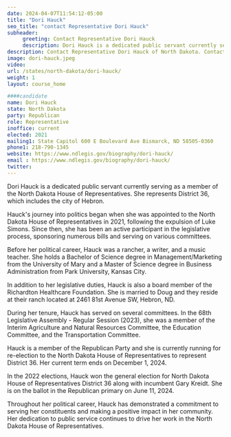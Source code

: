 ```yaml
---
date: 2024-04-07T11:54:12-05:00
title: "Dori Hauck"
seo_title: "contact Representative Dori Hauck"
subheader:
     greeting: Contact Representative Dori Hauck
     description: Dori Hauck is a dedicated public servant currently serving as a member of the North Dakota House of Representatives. She represents District 36, which includes the city of Hebron.
description: Contact Representative Dori Hauck of North Dakota. Contact information for Dori Hauck includes email address, phone number, and mailing address.
image: dori-hauck.jpeg
video:
url: /states/north-dakota/dori-hauck/
weight: 1
layout: course_home

####candidate
name: Dori Hauck
state: North Dakota
party: Republican
role: Representative
inoffice: current
elected: 2021
mailing1: State Capitol 600 E Boulevard Ave Bismarck, ND 58505-0360
phone1: 218-790-1345
website: https://www.ndlegis.gov/biography/dori-hauck/
email : https://www.ndlegis.gov/biography/dori-hauck/
twitter:
---
```

Dori Hauck is a dedicated public servant currently serving as a member of the North Dakota House of Representatives. She represents District 36, which includes the city of Hebron.

Hauck's journey into politics began when she was appointed to the North Dakota House of Representatives in 2021, following the expulsion of Luke Simons. Since then, she has been an active participant in the legislative process, sponsoring numerous bills and serving on various committees.

Before her political career, Hauck was a rancher, a writer, and a music teacher. She holds a Bachelor of Science degree in Management/Marketing from the University of Mary and a Master of Science degree in Business Administration from Park University, Kansas City.

In addition to her legislative duties, Hauck is also a board member of the Richardton Healthcare Foundation. She is married to Doug and they reside at their ranch located at 2461 81st Avenue SW, Hebron, ND.

During her tenure, Hauck has served on several committees. In the 68th Legislative Assembly - Regular Session (2023), she was a member of the Interim Agriculture and Natural Resources Committee, the Education Committee, and the Transportation Committee.

Hauck is a member of the Republican Party and she is currently running for re-election to the North Dakota House of Representatives to represent District 36. Her current term ends on December 1, 2024.

In the 2022 elections, Hauck won the general election for North Dakota House of Representatives District 36 along with incumbent Gary Kreidt. She is on the ballot in the Republican primary on June 11, 2024.

Throughout her political career, Hauck has demonstrated a commitment to serving her constituents and making a positive impact in her community. Her dedication to public service continues to drive her work in the North Dakota House of Representatives.

